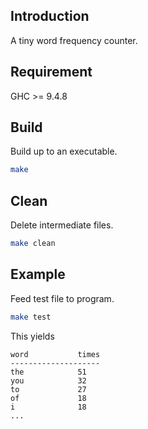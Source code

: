 ## Introduction
A tiny word frequency counter.

## Requirement
GHC >= 9.4.8

## Build
Build up to an executable.
```bash
make
```

## Clean
Delete intermediate files.
```bash
make clean
```

## Example
Feed test file to program.
```bash
make test
```
This yields
```
word           times
--------------------
the            51
you            32
to             27
of             18
i              18
...
```
